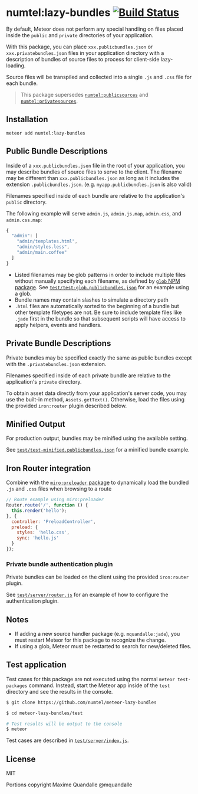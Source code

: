 # numtel:lazy-bundles [![Build Status](https://travis-ci.org/numtel/meteor-lazy-bundles.svg?branch=master)](https://travis-ci.org/numtel/meteor-lazy-bundles)

By default, Meteor does not perform any special handling on files placed inside the `public` and `private` directories of your application.

With this package, you can place `xxx.publicbundles.json` or `xxx.privatebundles.json` files in your application directory with a description of bundles of source files to process for client-side lazy-loading.

Source files will be transpiled and collected into a single `.js` and `.css` file for each bundle.

> This package supersedes [`numtel:publicsources`](https://github.com/numtel/meteor-publicsources) and [`numtel:privatesources`](https://github.com/numtel/meteor-privatesources).

## Installation

```
meteor add numtel:lazy-bundles
```

## Public Bundle Descriptions

Inside of a `xxx.publicbundles.json` file in the root of your application, you may describe bundles of source files to serve to the client. The filename may be different than `xxx.publicbundles.json` as long as it includes the extension `.publicbundles.json`. (e.g. `myapp.publicbundles.json` is also valid)

Filenames specified inside of each bundle are relative to the application's `public` directory.

The following example will serve `admin.js`, `admin.js.map`, `admin.css`, and `admin.css.map`:

```javascript
{
  "admin": [ 
    "admin/templates.html",
    "admin/styles.less",
    "admin/main.coffee"
  ]
}
```

* Listed filenames may be glob patterns in order to include multiple files without manually specifying each filename, as defined by [`glob` NPM package](https://github.com/isaacs/node-glob). See [`test/test-glob.publicbundles.json`](test/test-glob.publicbundles.json) for an example using a glob.
* Bundle names may contain slashes to simulate a directory path
* `.html` files are automatically sorted to the beginning of a bundle but other template filetypes are not. Be sure to include template files like `.jade` first in the bundle so that subsequent scripts will have access to apply helpers, events and handlers.

## Private Bundle Descriptions

Private bundles may be specified exactly the same as public bundles except with the `.privatebundles.json` extension.

Filenames specified inside of each private bundle are relative to the application's `private` directory.

To obtain asset data directly from your application's server code, you may use the built-in method, `Assets.getText()`. Otherwise, load the files using the provided `iron:router` plugin described below.

## Minified Output

For production output, bundles may be minified using the available setting.

See [`test/test-minified.publicbundles.json`](test/test-minified.publicbundles.json) for a minified bundle example.

## Iron Router integration

Combine with the [`miro:preloader` package](https://github.com/MiroHibler/meteor-preloader) to dynamically load the bundled `.js` and `.css` files when browsing to a route

```javascript
// Route example using miro:preloader
Router.route('/', function () {
  this.render('hello');
}, {
  controller: 'PreloadController',
  preload: {
    styles: 'hello.css',
    sync: 'hello.js'
  }
});
```

### Private bundle authentication plugin

Private bundles can be loaded on the client using the provided `iron:router` plugin.

See [`test/server/router.js`](test/server/router.js) for an example of how to configure the authentication plugin.

## Notes

* If adding a new source handler package (e.g. `mquandalle:jade`), you must restart Meteor for this package to recognize the change.
* If using a glob, Meteor must be restarted to search for new/deleted files.

## Test application

Test cases for this package are not executed using the normal `meteor test-packages` command. Instead, start the Meteor app inside of the `test` directory and see the results in the console.

```bash
$ git clone https://github.com/numtel/meteor-lazy-bundles

$ cd meteor-lazy-bundles/test

# Test results will be output to the console
$ meteor
```

Test cases are described in [`test/server/index.js`](test/server/index.js).

## License

MIT

Portions copyright Maxime Quandalle @mquandalle
